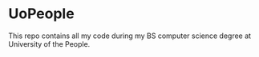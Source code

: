 # UoPeople
This repo contains all my code during my BS computer science degree at University of the People.

